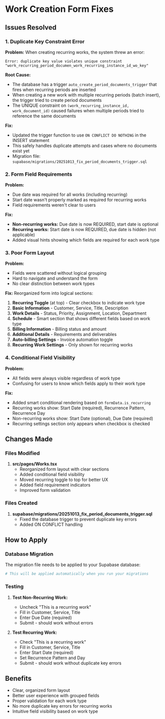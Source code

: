 # Work Creation Form Fixes

## Issues Resolved

### 1. Duplicate Key Constraint Error
**Problem:** When creating recurring works, the system threw an error:
```
Error: duplicate key value violates unique constraint "work_recurring_period_documen_work_recurring_instance_id_wo_key"
```

**Root Cause:**
- The database has a trigger `auto_create_period_documents_trigger` that fires when recurring periods are inserted
- When creating a new work with multiple recurring periods (batch insert), the trigger tried to create period documents
- The UNIQUE constraint on `(work_recurring_instance_id, work_document_id)` caused failures when multiple periods tried to reference the same documents

**Fix:**
- Updated the trigger function to use `ON CONFLICT DO NOTHING` in the INSERT statement
- This safely handles duplicate attempts and cases where no documents exist yet
- Migration file: `supabase/migrations/20251013_fix_period_documents_trigger.sql`

### 2. Form Field Requirements
**Problem:**
- Due date was required for all works (including recurring)
- Start date wasn't properly marked as required for recurring works
- Field requirements weren't clear to users

**Fix:**
- **Non-recurring works:** Due date is now REQUIRED, start date is optional
- **Recurring works:** Start date is now REQUIRED, due date is hidden (not applicable)
- Added visual hints showing which fields are required for each work type

### 3. Poor Form Layout
**Problem:**
- Fields were scattered without logical grouping
- Hard to navigate and understand the form
- No clear distinction between work types

**Fix:**
Reorganized form into logical sections:
1. **Recurring Toggle** (at top) - Clear checkbox to indicate work type
2. **Basic Information** - Customer, Service, Title, Description
3. **Work Details** - Status, Priority, Assignment, Location, Department
4. **Schedule** - Smart section that shows different fields based on work type
5. **Billing Information** - Billing status and amount
6. **Additional Details** - Requirements and deliverables
7. **Auto-billing Settings** - Invoice automation toggle
8. **Recurring Work Settings** - Only shown for recurring works

### 4. Conditional Field Visibility
**Problem:**
- All fields were always visible regardless of work type
- Confusing for users to know which fields apply to their work type

**Fix:**
- Added smart conditional rendering based on `formData.is_recurring`
- Recurring works show: Start Date (required), Recurrence Pattern, Recurrence Day
- Non-recurring works show: Start Date (optional), Due Date (required)
- Recurring settings section only appears when checkbox is checked

## Changes Made

### Files Modified
1. **src/pages/Works.tsx**
   - Reorganized form layout with clear sections
   - Added conditional field visibility
   - Moved recurring toggle to top for better UX
   - Added field requirement indicators
   - Improved form validation

### Files Created
1. **supabase/migrations/20251013_fix_period_documents_trigger.sql**
   - Fixed the database trigger to prevent duplicate key errors
   - Added ON CONFLICT handling

## How to Apply

### Database Migration
The migration file needs to be applied to your Supabase database:
```bash
# This will be applied automatically when you run your migrations
```

### Testing
1. **Test Non-Recurring Work:**
   - Uncheck "This is a recurring work"
   - Fill in Customer, Service, Title
   - Enter Due Date (required)
   - Submit - should work without errors

2. **Test Recurring Work:**
   - Check "This is a recurring work"
   - Fill in Customer, Service, Title
   - Enter Start Date (required)
   - Set Recurrence Pattern and Day
   - Submit - should work without duplicate key errors

## Benefits
- Clear, organized form layout
- Better user experience with grouped fields
- Proper validation for each work type
- No more duplicate key errors for recurring works
- Intuitive field visibility based on work type
